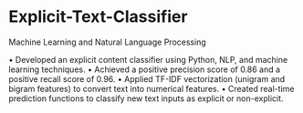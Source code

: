 # Explicit-Text-Classifier
Machine Learning and Natural Language Processing

• Developed an explicit content classifier using Python, NLP, and machine learning techniques.
• Achieved a positive precision score of 0.86 and a positive recall score of 0.96.
• Applied TF-IDF vectorization (unigram and bigram features) to convert text into numerical features.
• Created real-time prediction functions to classify new text inputs as explicit or non-explicit.
